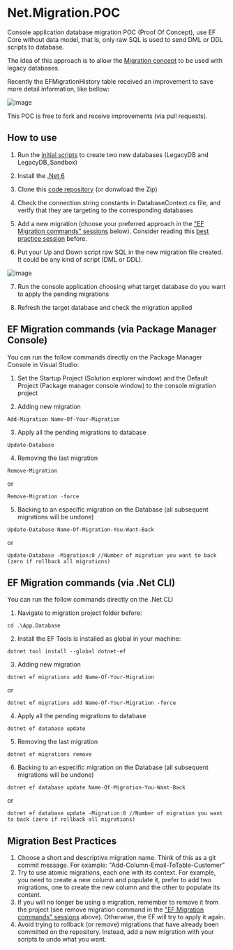 # Net.Migration.POC
Console application database migration POC (Proof Of Concept), use EF Core without data model, that is, only raw SQL is used to send DML or DDL scripts to database.

The idea of this approach is to allow the [Migration concept](https://medium.com/@joelrodrigues/o-que-s%C3%A3o-database-migrations-f817448870a2) to be used with legacy databases.

Recently the EFMigrationHistory table received an improvement to save more detail information, like bellow:

![image](https://user-images.githubusercontent.com/6843493/150549987-a6afa1c6-8715-4940-ac40-fe0acce9873c.png)

This POC is free to fork and receive improvements (via pull requests).

## How to use

1. Run the [initial scripts](https://github.com/apbertoletti/Net.Migration.POC/blob/master/InitialScripts.sql) to create two new databases (LegacyDB and LegacyDB_Sandbox)

2. Install the [.Net 6](https://dotnet.microsoft.com/en-us/download/dotnet/6.0)

3. Clone this [code repository](https://github.com/apbertoletti/Net.Migration.POC.git) (or donwload the Zip)

4. Check the connection string constants in DatabaseContext.cs file, and verify that they are targeting to the corresponding databases
 
5. Add a new migration (choose your preferred approach in the ["EF Migration commands" sessions](https://github.com/apbertoletti/Net.Migration.POC#ef-migration-commands-via-package-manager-console) below). Consider reading this [best practice session](https://github.com/apbertoletti/Net.Migration.POC/blob/master/README.md#migration-best-practices) before.

6. Put your Up and Down script raw SQL in the new migration file created. It could be any kind of script (DML or DDL).

![image](https://user-images.githubusercontent.com/6843493/150584931-8a5f04f5-9384-4a34-a4bc-49c0eabfac8c.png)

7. Run the console application choosing what target database do you want to apply the pending migrations

8. Refresh the target database and check the migration applied

## EF Migration commands (via Package Manager Console)

You can run the follow commands directly on the Package Manager Console in Visual Studio:

1. Set the Startup Project (Solution explorer window) and the Default Project (Package manager console window) to the console migration project

2. Adding new migration
~~~
Add-Migration Name-Of-Your-Migration
~~~


3. Apply all the pending migrations to database
~~~
Update-Database
~~~


4. Removing the last migration
~~~
Remove-Migration
~~~
or
~~~
Remove-Migration -force
~~~


5. Backing to an especific migration on the Database (all subsequent migrations will be undone)
~~~
Update-Database Name-Of-Migration-You-Want-Back
~~~
or
~~~
Update-Database -Migration:0 //Number of migration you want to back (zero if rollback all migrations)
~~~


## EF Migration commands (via .Net CLI)

You can run the follow commands directly on the .Net CLI 

1. Navigate to migration project folder before:
~~~
cd .\App.Database
~~~


2. Install the EF Tools is installed as global in your machine:
~~~
dotnet tool install --global dotnet-ef
~~~


3. Adding new migration
~~~
dotnet ef migrations add Name-Of-Your-Migration
~~~
or
~~~
dotnet ef migrations add Name-Of-Your-Migration -force
~~~


4. Apply all the pending migrations to database
~~~
dotnet ef database update
~~~


5. Removing the last migration
~~~
dotnet ef migrations remove
~~~


6. Backing to an especific migration on the Database (all subsequent migrations will be undone)
~~~
dotnet ef database update Name-Of-Migration-You-Want-Back
~~~
or
~~~
dotnet ef database update -Migration:0 //Number of migration you want to back (zero if rollback all migrations)
~~~


## Migration Best Practices

1. Choose a short and descriptive migration name. Think of this as a git commit message. For example: "Add-Column-Email-ToTable-Customer"
2. Try to use atomic migrations, each one with its context. For example, you need to create a new column and populate it, prefer to add two migrations, one to create the new column and the other to populate its content.
3. If you will no longer be using a migration, remember to remove it from the project (see remove migration command in the ["EF Migration commands" sessions](https://github.com/apbertoletti/Net.Migration.POC#ef-migration-commands-via-package-manager-console) above). Otherwise, the EF will try to apply it again.
4. Avoid trying to rollback (or remove) migrations that have already been committed on the repository. Instead, add a new migration with your scripts to undo what you want.
